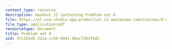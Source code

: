 ```yaml
---
content_type: resource
description: Handout 12 containing Problem set 6.
file: https://ol-ocw-studio-app-production.s3.amazonaws.com/courses/6-006-introduction-to-algorithms-spring-2008/57c2b5db311acc509941d0ac7301f4d2_ps6.pdf
file_type: application/pdf
resourcetype: Document
title: Problem set 6
uid: 57c2b5db-311a-cc50-9941-d0ac7301f4d2
---
```

